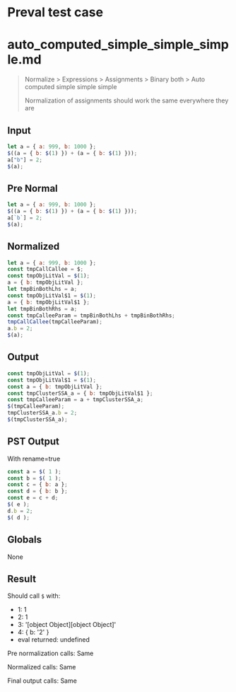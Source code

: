 # Preval test case

# auto_computed_simple_simple_simple.md

> Normalize > Expressions > Assignments > Binary both > Auto computed simple simple simple
>
> Normalization of assignments should work the same everywhere they are

## Input

`````js filename=intro
let a = { a: 999, b: 1000 };
$((a = { b: $(1) }) + (a = { b: $(1) }));
a["b"] = 2;
$(a);
`````

## Pre Normal


`````js filename=intro
let a = { a: 999, b: 1000 };
$((a = { b: $(1) }) + (a = { b: $(1) }));
a[`b`] = 2;
$(a);
`````

## Normalized


`````js filename=intro
let a = { a: 999, b: 1000 };
const tmpCallCallee = $;
const tmpObjLitVal = $(1);
a = { b: tmpObjLitVal };
let tmpBinBothLhs = a;
const tmpObjLitVal$1 = $(1);
a = { b: tmpObjLitVal$1 };
let tmpBinBothRhs = a;
const tmpCalleeParam = tmpBinBothLhs + tmpBinBothRhs;
tmpCallCallee(tmpCalleeParam);
a.b = 2;
$(a);
`````

## Output


`````js filename=intro
const tmpObjLitVal = $(1);
const tmpObjLitVal$1 = $(1);
const a = { b: tmpObjLitVal };
const tmpClusterSSA_a = { b: tmpObjLitVal$1 };
const tmpCalleeParam = a + tmpClusterSSA_a;
$(tmpCalleeParam);
tmpClusterSSA_a.b = 2;
$(tmpClusterSSA_a);
`````

## PST Output

With rename=true

`````js filename=intro
const a = $( 1 );
const b = $( 1 );
const c = { b: a };
const d = { b: b };
const e = c + d;
$( e );
d.b = 2;
$( d );
`````

## Globals

None

## Result

Should call `$` with:
 - 1: 1
 - 2: 1
 - 3: '[object Object][object Object]'
 - 4: { b: '2' }
 - eval returned: undefined

Pre normalization calls: Same

Normalized calls: Same

Final output calls: Same
